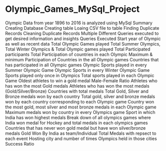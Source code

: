 # Olympic_Games_MySql_Project
Olympic Data from year 1896 to 2016 is analyzed using MySql
Summary
Creating Database
Creating table
Loaing CSV file to table
Finding Duplicate Records
Cleaning Duplicate Records
Multiple Different Queries executed to get desired information and insights
Queries Executed
Start year of Olympic as well as recent data
Total Olympic Games played
Total Summer Olympics, Total Winter Olympics & Total Olympic games played
Total Participated participants
Total Participation of countries in each Olympic
Maximum & minimum Participation of Countries in the all Olympic games
Countries that has participated in all Olympic games
Olympic Sports played in every Summer Olympic Game
Olympic Sports in every Winter Olympic Game
Sports played only once in Olympics
Total sports played in each Olympic Game
Oldest athletes to win a gold medal
Male-Female Ratio
Athletes who has won the most Gold medals
Athletes who has won the most medals (Gold/Silver/Bronze)
Countries with total medals
Total Gold, Silver and Bronze medals won by each country
Total gold, silver and bronze medals won by each country corresponding to each Olympic game
Country won the most gold, most silver and most bronze medals in each Olympic game
Maximum medals won by country in every Olympics game
Sport in which India has won highest medals
Break down of all olympics games where India won medal for Hockey and total medals in each olympics games
Countries that has never won gold medal but have won silver/bronze medals
Gold Won By India as team/Individual
Total Medals with repsect to each event
Hosting city and number of times Olympics held in those cities
Success Ratio
